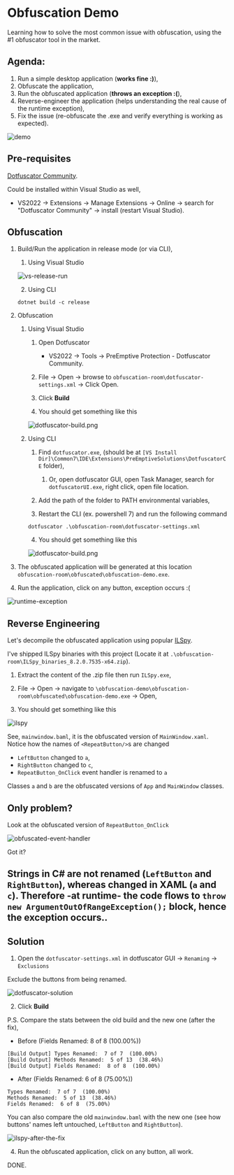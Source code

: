 # Obfuscation Demo

Learning how to solve the most common issue with obfuscation, using the #1 obfuscator tool in the market.

## Agenda:

1. Run a simple desktop application (**works fine :)**),
2. Obfuscate the application,
3. Run the obfuscated application (**throws an exception :(**),
4. Reverse-engineer the application (helps understanding the real cause of the runtime exception),
5. Fix the issue (re-obfuscate the .exe and verify everything is working as expected).

![demo](./images/demo.png)

## Pre-requisites

[Dotfuscator Community](https://www.preemptive.com/products/dotfuscator/downloads/).

Could be installed within Visual Studio as well,
- VS2022 -> Extensions -> Manage Extensions -> Online -> search for "Dotfuscator Community" -> install (restart Visual Studio).

## Obfuscation

1. Build/Run the application in release mode (or via CLI),

    1. Using Visual Studio

	![vs-release-run](./images/vs-release-run.png)

	2. Using CLI

	```
	dotnet build -c release
	```

2. Obfuscation

	1. Using Visual Studio

    	1. Open Dotfuscator
		
    		- VS2022 -> Tools -> PreEmptive Protection - Dotfuscator Community.
		2. File -> Open -> browse to `obfuscation-room\dotfuscator-settings.xml` -> Click Open.
		3. Click **Build**
		4. You should get something like this

		![dotfuscator-build.png](./images/dotfuscator-build.png)

	2. Using CLI

		1. Find `dotfuscator.exe`, (should be at `[VS Install Dir]\Common7\IDE\Extensions\PreEmptiveSolutions\DotfuscatorCE` folder),

    		1. Or, open dotfuscator GUI, open Task Manager, search for `dotfuscatorUI.exe`, right click, open file location.

		2. Add the path of the folder to PATH environmental variables,
		3. Restart the CLI (ex. powershell 7) and run the following command

		```
		dotfuscator .\obfuscation-room\dotfuscator-settings.xml
		```

		4. You should get something like this

		![dotfuscator-build.png](./images/dotfuscator-build-powershell.png)

3. The obfuscated application will be generated at this location  `obfuscation-room\obfuscated\obfuscation-demo.exe`.

4. Run the application, click on any button, exception occurs :(


![runtime-exception](./images/runtime-exception.png)


## Reverse Engineering

Let's decompile the obfuscated application  using popular [ILSpy](https://github.com/icsharpcode/ILSpy).

I've shipped ILSpy binaries with this project (Locate it at `.\obfuscation-room\ILSpy_binaries_8.2.0.7535-x64.zip`).

1. Extract the content of the .zip file then run `ILSpy.exe`,

2. File -> Open -> navigate to `\obfuscation-demo\obfuscation-room\obfuscated\obfuscation-demo.exe` -> Open,

3. You should get something like this

![ilspy](./images/ilspy.png)

See, `mainwindow.baml`, it is the obfuscated version of `MainWindow.xaml`. Notice how the names of `<RepeatButton/>`s are changed

- `LeftButton` changed to `a`, 
- `RightButton` changed to `c`, 
- `RepeatButton_OnClick` event handler is renamed to `a`

Classes `a` and `b` are the obfuscated versions of `App` and `MainWindow` classes.


## Only problem?

Look at the obfuscated version of `RepeatButton_OnClick`

![obfuscated-event-handler](./images/obfuscated-event-handler.png)

Got it? 

## **Strings in C# are not renamed (`LeftButton` and `RightButton`), whereas changed in XAML (`a` and `c`). Therefore -at runtime- the code flows to `throw new ArgumentOutOfRangeException();` block, hence the exception occurs.**.


## Solution

1. Open the `dotfuscator-settings.xml` in dotfuscator GUI -> `Renaming` -> `Exclusions`

Exclude the buttons from being renamed.

![dotfuscator-solution](./images/dotfuscator-solution.png)

2. Click **Build**

P.S. Compare the stats between the old build and the new one (after the fix),

- Before (Fields Renamed:  8 of 8  (100.00%))

```
[Build Output] Types Renamed:  7 of 7  (100.00%)
[Build Output] Methods Renamed:  5 of 13  (38.46%)
[Build Output] Fields Renamed:  8 of 8  (100.00%)
```

- After (Fields Renamed:  6 of 8  (75.00%))

```
Types Renamed:  7 of 7  (100.00%)
Methods Renamed:  5 of 13  (38.46%)
Fields Renamed:  6 of 8  (75.00%)
```

You can also compare the old `mainwindow.baml` with the new one (see how buttons' names left untouched, `LeftButton` and `RightButton`).

![ilspy-after-the-fix](./images/ilspy-after-the-fix.png)


4. Run the obfuscated application, click on any button, all work.

DONE.